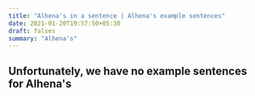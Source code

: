 ```yaml
---
title: "Alhena's in a sentence | Alhena's example sentences"
date: 2021-01-20T19:57:50+05:30
draft: falses
summary: "Alhena's"
---
```

## Unfortunately, we have no example sentences for Alhena's                 
